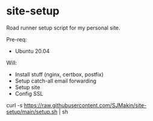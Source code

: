 # site-setup
Road runner setup script for my personal site. 

Pre-req:
* Ubuntu 20.04

Will:
* Install stuff (nginx, certbox, postfix)
* Setup catch-all email forwarding
* Setup site
* Config SSL

curl -s https://raw.githubusercontent.com/SJMakin/site-setup/main/setup.sh | sh
